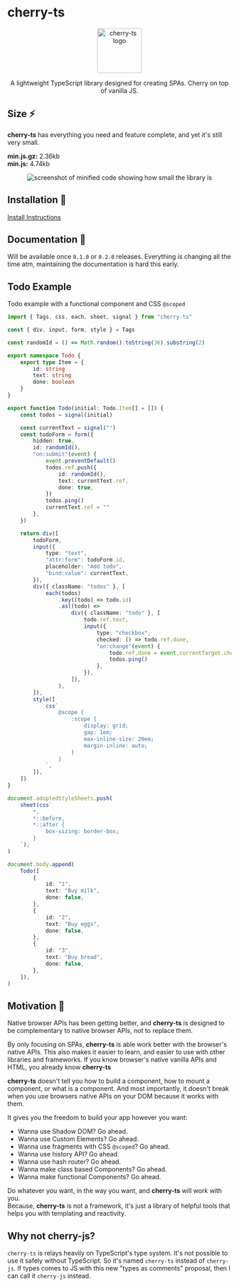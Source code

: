 # cherry-ts

<p align="center">
    <img width="100px" height="auto" alt="cherry-ts logo" src="https://ipfs.io/ipfs/QmWtKLVqAg4Y4oFCeExpkua3SQzuBk4FaiPfNQefsU8dKA" />
</p>
<p align="center">
    A lightweight TypeScript library designed for creating SPAs. Cherry on top of vanilla JS.
</p>

## Size ⚡

**cherry-ts** has everything you need and feature complete, and yet it's still very small.

**min.js.gz:** 2.36kb<br/>
**min.js:** 4.74kb

<p align="center">
    <img width="auto" height="auto" alt="screenshot of minified code showing how small the library is" src="https://ipfs.io/ipfs/QmYkbaQKLuRjXJGM3omab2WjfgVfxtGWJRARTa4K4HbjDt" />
</p>

## Installation 🍙

[Install Instructions](https://github.com/DeepDoge/cherry-ts/releases)

## Documentation 🍱

Will be available once `0.1.0` or `0.2.0` releases. Everything is changing all the time atm, maintaining the documentation is hard this early.

## Todo Example

Todo example with a functional component and CSS `@scoped`

```ts
import { Tags, css, each, sheet, signal } from "cherry-ts"

const { div, input, form, style } = Tags

const randomId = () => Math.random().toString(36).substring(2)

export namespace Todo {
    export type Item = {
        id: string
        text: string
        done: boolean
    }
}

export function Todo(initial: Todo.Item[] = []) {
    const todos = signal(initial)

    const currentText = signal("")
    const todoForm = form({
        hidden: true,
        id: randomId(),
        "on:submit"(event) {
            event.preventDefault()
            todos.ref.push({
                id: randomId(),
                text: currentText.ref,
                done: true,
            })
            todos.ping()
            currentText.ref = ""
        },
    })

    return div([
        todoForm,
        input({
            type: "text",
            "attr:form": todoForm.id,
            placeholder: "Add todo",
            "bind:value": currentText,
        }),
        div({ className: "todos" }, [
            each(todos)
                .key((todo) => todo.id)
                .as((todo) =>
                    div({ className: "todo" }, [
                        todo.ref.text,
                        input({
                            type: "checkbox",
                            checked: () => todo.ref.done,
                            "on:change"(event) {
                                todo.ref.done = event.currentTarget.checked
                                todos.ping()
                            },
                        }),
                    ]),
                ),
        ]),
        style([
            css`
                @scope {
                    :scope {
                        display: grid;
                        gap: 1em;
                        max-inline-size: 20em;
                        margin-inline: auto;
                    }
                }
            `,
        ]),
    ])
}

document.adoptedStyleSheets.push(
    sheet(css`
        *,
        *::before,
        *::after {
            box-sizing: border-box;
        }
    `),
)

document.body.append(
    Todo([
        {
            id: "1",
            text: "Buy milk",
            done: false,
        },
        {
            id: "2",
            text: "Buy eggs",
            done: false,
        },
        {
            id: "3",
            text: "Buy bread",
            done: false,
        },
    ]),
)
```

## Motivation 🍣

Native browser APIs has been getting better, and **cherry-ts** is designed to be complementary to native browser APIs, not to replace them.

By only focusing on SPAs, **cherry-ts** is able work better with the browser's native APIs.
This also makes it easier to learn, and easier to use with other libraries and frameworks. If you know browser's native vanilla APIs and HTML, you already know **cherry-ts**

**cherry-ts** doesn't tell you how to build a component, how to mount a component, or what is a component. And most importantly, it doesn't break when you use browsers native APIs on your DOM because it works with them.

It gives you the freedom to build your app however you want:

-   Wanna use Shadow DOM? Go ahead.
-   Wanna use Custom Elements? Go ahead.
-   Wanna use fragments with CSS `@scoped`? Go ahead.
-   Wanna use history API? Go ahead.
-   Wanna use hash router? Go ahead.
-   Wanna make class based Components? Go ahead.
-   Wanna make functional Components? Go ahead.

Do whatever you want, in the way you want, and **cherry-ts** will work with you.<br/>
Because, **cherry-ts** is not a framework, it's just a library of helpful tools that helps you with templating and reactivity.

## Why not cherry-js?

`cherry-ts` is relays heavily on TypeScript's type system. It's not possible to use it safely without TypeScript. So it's named `cherry-ts` instead of `cherry-js`.
If types comes to JS with this new "types as comments" proposal, then I can call it `cherry-js` instead.
